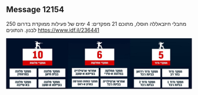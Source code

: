 ## Message 12154

250 מחבלי חיזבאללה חוסלו, מתוכם 21 מפקדים:
4 ימים של פעילות ממוקדת בדרום לבנון. הנתונים
https://www.idf.il/236441

![Photo](12154/12154_photo.jpg)
